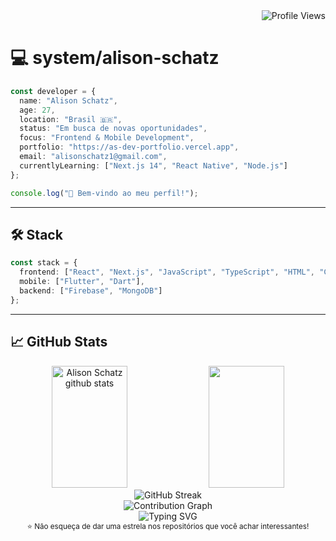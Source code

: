 <!-- README.md -->
<div align="right">
  <img src="https://komarev.com/ghpvc/?username=alisonschatz&color=6FA4FC&style=flat-square&label=Profile+Views" alt="Profile Views" />
</div>

# 💻 system/alison-schatz

```ts
const developer = {
  name: "Alison Schatz",
  age: 27,
  location: "Brasil 🇧🇷",
  status: "Em busca de novas oportunidades",
  focus: "Frontend & Mobile Development",
  portfolio: "https://as-dev-portfolio.vercel.app",
  email: "alisonschatz1@gmail.com",
  currentlyLearning: ["Next.js 14", "React Native", "Node.js"]
};

console.log("👋 Bem-vindo ao meu perfil!");
```

---

## 🛠️ Stack

```ts
const stack = {
  frontend: ["React", "Next.js", "JavaScript", "TypeScript", "HTML", "CSS", "Sass", "Tailwind"],
  mobile: ["Flutter", "Dart"],
  backend: ["Firebase", "MongoDB"]
};
```

---

## 📈 GitHub Stats

<div align="center">
  <img width="49%" height="195px" src="https://github-readme-stats.vercel.app/api?username=alisonschatz&show_icons=true&count_private=true&hide_border=true&title_color=6FA4FC&icon_color=6FA4FC&text_color=c9d1d9&bg_color=0d1117&border_radius=10" alt="Alison Schatz github stats" /> 
  <img width="49%" height="195px" src="https://github-readme-stats.vercel.app/api/top-langs/?username=alisonschatz&layout=compact&hide_border=true&title_color=6FA4FC&text_color=c9d1d9&bg_color=0d1117&border_radius=10" />
</div>
<div align="center">
  <img src="https://github-readme-streak-stats.herokuapp.com/?user=alisonschatz&theme=dark&hide_border=true&background=0d1117&stroke=6FA4FC&ring=6FA4FC&fire=6FA4FC&currStreakLabel=6FA4FC" alt="GitHub Streak" />
</div>
<div align="center">
  <img src="https://github-readme-activity-graph.vercel.app/graph?username=alisonschatz&theme=react-dark&hide_border=true&area=true&custom_title=Contribution%20Graph" alt="Contribution Graph" />
</div>

<div align="center">
  <img src="https://readme-typing-svg.herokuapp.com?font=Fira+Code&size=18&pause=1000&color=6FA4FC&center=true&vCenter=true&width=600&lines=Obrigado+pela+visita!+%F0%9F%98%84;Vamos+construir+algo+incrível+juntos!+%F0%9F%9A%80;Sempre+aprendendo%2C+sempre+evoluindo!+%F0%9F%8C%B1" alt="Typing SVG" />
</div>
<div align="center">
  <sub>⭐ Não esqueça de dar uma estrela nos repositórios que você achar interessantes!</sub>
</div>


